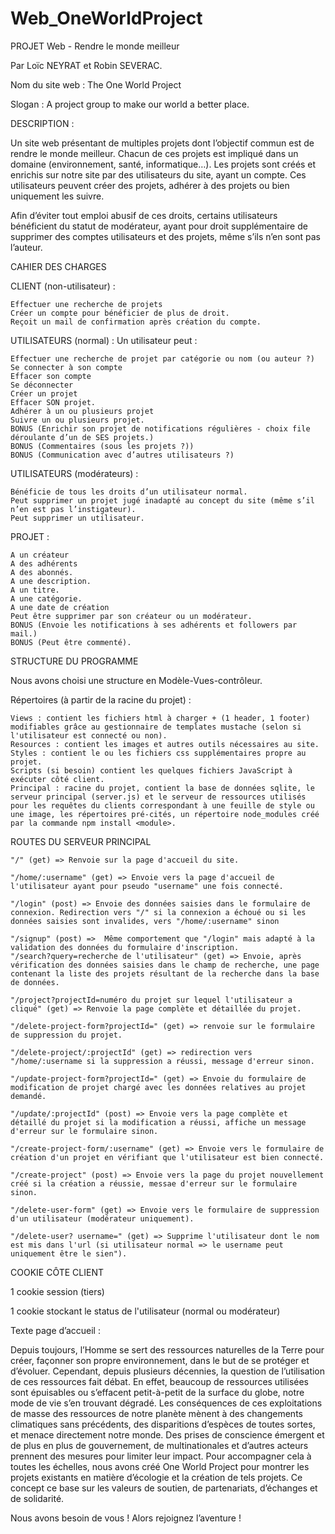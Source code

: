 # Web_OneWorldProject
PROJET Web - Rendre le monde meilleur

Par Loïc NEYRAT et Robin SEVERAC.

Nom du site web : The One World Project

Slogan : A project group to make our world a better place.

DESCRIPTION :

Un site web présentant de multiples projets dont l’objectif commun est de rendre le monde meilleur. Chacun de ces projets est impliqué dans un domaine (environnement, santé, informatique…). Les projets sont créés et enrichis sur notre site par des utilisateurs du site, ayant un compte. Ces utilisateurs peuvent créer des projets, adhérer à des projets ou bien uniquement les suivre.

Afin d’éviter tout emploi abusif de ces droits, certains utilisateurs bénéficient du statut de modérateur, ayant pour droit supplémentaire de supprimer des comptes utilisateurs et des projets, même s’ils n’en sont pas l’auteur.

 

CAHIER DES CHARGES

CLIENT (non-utilisateur) :

    Effectuer une recherche de projets
    Créer un compte pour bénéficier de plus de droit.
    Reçoit un mail de confirmation après création du compte.

UTILISATEURS (normal) : Un utilisateur peut :

    Effectuer une recherche de projet par catégorie ou nom (ou auteur ?)
    Se connecter à son compte
    Effacer son compte
    Se déconnecter
    Créer un projet
    Effacer SON projet.
    Adhérer à un ou plusieurs projet
    Suivre un ou plusieurs projet.
    BONUS (Enrichir son projet de notifications régulières - choix file déroulante d’un de SES projets.)
    BONUS (Commentaires (sous les projets ?))
    BONUS (Communication avec d’autres utilisateurs ?)

UTILISATEURS (modérateurs) :

    Bénéficie de tous les droits d’un utilisateur normal.
    Peut supprimer un projet jugé inadapté au concept du site (même s’il n’en est pas l’instigateur).
    Peut supprimer un utilisateur.

PROJET :

    A un créateur
    A des adhérents
    A des abonnés.
    A une description.
    A un titre.
    A une catégorie.
    A une date de création
    Peut être supprimer par son créateur ou un modérateur.
    BONUS (Envoie les notifications à ses adhérents et followers par mail.)
    BONUS (Peut être commenté).

 

STRUCTURE DU PROGRAMME

Nous avons choisi une structure en Modèle-Vues-contrôleur.

Répertoires (à partir de la racine du projet) :

    Views : contient les fichiers html à charger + (1 header, 1 footer) modifiables grâce au gestionnaire de templates mustache (selon si l'utilisateur est connecté ou non).
    Resources : contient les images et autres outils nécessaires au site.
    Styles : contient le ou les fichiers css supplémentaires propre au projet.
    Scripts (si besoin) contient les quelques fichiers JavaScript à exécuter côté client.
    Principal : racine du projet, contient la base de données sqlite, le serveur principal (server.js) et le serveur de ressources utilisés pour les requêtes du clients correspondant à une feuille de style ou une image, les répertoires pré-cités, un répertoire node_modules créé par la commande npm install <module>.

 

ROUTES DU SERVEUR PRINCIPAL

    "/" (﻿get)﻿ => Renvoie sur la page d'accueil du site.

    "/home/:username" (get) => Envoie vers la page d'accueil de l'utilisateur ayant pour pseudo "username" une fois connecté.

    "/login" (post) => Envoie des données saisies dans le formulaire de connexion. Redirection vers "/" si la connexion a échoué ou si les données saisies sont invalides, vers "/home/:username" sinon

    "/signup" (post) =>  Même comportement que "/login" mais adapté à la validation des données du formulaire d'inscription.
    ﻿"/search?query=recherche de l'utilisateur" (get) => Envoie, après vérification des données saisies dans le champ de recherche, une page contenant la liste des projets résultant de la recherche dans la base de données.

    "/project?projectId=numéro du projet sur lequel l'utilisateur a cliqué" (get) => Renvoie la page complète et détaillée du projet.

    "/delete-project-form?projectId=" (get) => renvoie sur le formulaire de suppression du projet.

    "/delete-project/:projectId" (get) => redirection vers "/home/:username si la suppression a réussi, message d'erreur sinon.

    "/update-project-form?projectId=" (get) => Envoie du formulaire de modification de projet chargé avec les données relatives au projet demandé.

    "/update/:projectId" (post) => Envoie vers la page complète et détaillé du projet si la modification a réussi, affiche un message d'erreur sur le formulaire sinon.

    "/create-project-form/:username" (get) => Envoie vers le formulaire de création d'un projet en vérifiant que l'utilisateur est bien connecté.

    "/create-project" (post) => Envoie vers la page du projet nouvellement créé si la création a réussie, messae d'erreur sur le formulaire sinon.

    "/delete-user-form" (get) => Envoie vers le formulaire de suppression d'un utilisateur (modérateur uniquement).

    "/delete-user? username=" (get) => Supprime l'utilisateur dont le nom est mis dans l'url (si utilisateur normal => le username peut uniquement être le sien").


COOKIE CÔTE CLIENT

1 cookie session (tiers)

1 cookie stockant le status de l'utilisateur (normal ou modérateur)


Texte page d’accueil : 

Depuis toujours, l’Homme se sert des ressources naturelles de la Terre pour créer, façonner son propre environnement, dans le but de se protéger et d’évoluer.
Cependant, depuis plusieurs décennies, la question de l’utilisation de ces ressources fait débat. En effet, beaucoup de ressources utilisées sont épuisables ou s’effacent petit-à-petit de la surface du globe, notre mode de vie s’en trouvant dégradé. Les conséquences de ces exploitations de masse des ressources de notre planète mènent à des changements climatiques sans précédents, des disparitions d’espèces de toutes sortes, et menace directement notre monde. Des prises de conscience émergent et de plus en plus de gouvernement, de multinationales et d’autres acteurs prennent des mesures pour limiter leur impact. Pour accompagner cela à toutes les échelles, nous avons créé One World Project pour montrer les projets existants en matière d’écologie et la création de tels projets. Ce concept ce base sur les valeurs de soutien, de partenariats, d’échanges et de solidarité.

Nous avons besoin de vous ! Alors rejoignez l’aventure !
